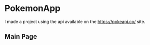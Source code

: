 # PokemonApp
I made a project using the api available on the https://pokeapi.co/ site.

## Main Page

